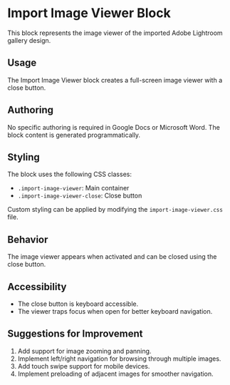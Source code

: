 # Import Image Viewer Block

This block represents the image viewer of the imported Adobe Lightroom gallery design.

## Usage

The Import Image Viewer block creates a full-screen image viewer with a close button.

## Authoring

No specific authoring is required in Google Docs or Microsoft Word. The block content is generated programmatically.

## Styling

The block uses the following CSS classes:
- `.import-image-viewer`: Main container
- `.import-image-viewer-close`: Close button

Custom styling can be applied by modifying the `import-image-viewer.css` file.

## Behavior

The image viewer appears when activated and can be closed using the close button.

## Accessibility

- The close button is keyboard accessible.
- The viewer traps focus when open for better keyboard navigation.

## Suggestions for Improvement

1. Add support for image zooming and panning.
2. Implement left/right navigation for browsing through multiple images.
3. Add touch swipe support for mobile devices.
4. Implement preloading of adjacent images for smoother navigation.